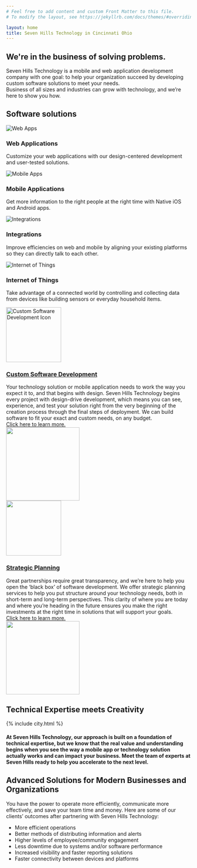```yaml
---
# Feel free to add content and custom Front Matter to this file.
# To modify the layout, see https://jekyllrb.com/docs/themes/#overriding-theme-defaults

layout: home
title: Seven Hills Technology in Cincinnati Ohio
---
```


<section class="sh-intro">
    <div class="sh-tagline">
        <h2 class="sh-header-lines"><span>We're in the business of solving problems.</span></h2>
    </div>
    <div class="sh-description home-description">Seven Hills Technology is a mobile and web application development company with one goal: to help your organization succeed by developing custom software solutions to meet your needs.
    </div>
    <div class="sh-description home-description">Business of all sizes and industries can grow with technology, and we’re here to show you how. 
    </div>
</section>

<div class="sh-band-flair light-top"></div>
<section class="sh-light-band">
    <h2>Software solutions</h2>
    <div class="sh-values">
        <div class="sh-value">
            <img src="/images/cloud.svg" alt="Web Apps" />
            <h3>Web Applications</h3>
            <p>Customize your web applications with our design-centered development and user-tested solutions.</p>
        </div>
        <div class="sh-value">
            <img src="/images/mobile.svg" alt="Mobile Apps" />
            <h3>Mobile Applications</h3>
            <p>Get more information to the right people at the right time with Native iOS and Android apps.</p>
        </div>
        <div class="sh-value">
            <img src="/images/integration.svg" alt="Integrations" />
            <h3>Integrations</h3>
            <p>Improve efficiencies on web and mobile by aligning your existing platforms so they can directly talk to each other.</p>
        </div>
        <div class="sh-value">
            <img src="/images/iot.svg" alt="Internet of Things" />
            <h3>Internet of Things</h3>
            <p>Take advantage of a connected world by controlling and collecting data from devices like building sensors or everyday household items.</p>
        </div>
    </div>
</section>
<div class="sh-band-flair light-bottom"></div>

<section class="sh-white-band">
    <div class="sh-product-list">
        <div class="sh-product-wrapper">
            <div class="small-image-wrapper">
                <div class="icon small-icon d-block d-md-none">
                    <img src="/images/development-color.svg" alt="Custom Software Development Icon" height="150">
                </div>
            </div>
            <div class="sh-product">
                <div class="text">
                    <h3><a href="/development" alt="Custom Software Development">Custom Software Development</a></h3>
                    <div>
                        Your technology solution or mobile application needs to work the way you expect it to, and that begins with design. Seven Hills Technology begins every project with design-drive development, which means you can see, experience, and test your solution right from the very beginning of the creation process through the final steps of deployment. We can build software to fit your exact and custom needs, on any budget.
                    </div>
                    <div class="small-link">
                        <a href="/development" alt="Development">Click here to learn more.</a>
                    </div>
                </div>
                <div class="icon pull-right d-none d-md-block">
                    <img src="/images/development-color.svg" height="200">
                </div>
            </div>
        </div>
        <div class="sh-product-wrapper">
            <div class="small-image-wrapper">
                <div class="icon small-icon d-block d-md-none">
                    <img src="/images/consulting-color.svg" height="150">
                </div>
            </div>
            <div class="sh-product">
                <div class="text">
                    <h3><a href="/consulting" alt="Strategic Software Planning">Strategic Planning</a></h3>
                    <div>
                        Great partnerships require great transparency, and we’re here to help you open the ‘black box’ of software development. We offer strategic planning services to help you put structure around your technology needs, both in short-term and long-term perspectives. This clarity of where you are today and where you’re heading in the future ensures you make the right investments at the right time in solutions that will support your goals.
                    </div>
                    <div class="small-link">
                        <a href="/consulting" alt="Strategic Software Planning">Click here to learn more.</a>
                    </div>
                </div>
                <div class="icon pull-right d-none d-md-block">
                    <img src="/images/consulting-color.svg" height="200">
                </div>
            </div>
        </div>
    </div>
</section>
<div class="sh-band-flair dark-top"></div>
<section class="sh-dark-band">
    <h2 id="mission-title" class="sh-fade-in">Technical Expertise meets Creativity</h2>
    <div class="sh-city-outline">
        {% include city.html %}
    </div>
    <!-- <img src="images/city.svg" alt="City outline" /> -->
    <h4 class="sh-fade-in">At Seven Hills Technology, our approach is built on a foundation of technical expertise, but we know that the real value and understanding begins when you see the way a mobile app or technology solution actually works and can impact your business. Meet the team of experts at Seven Hills ready to help you accelerate to the next level.</h4>
</section>
<div class="sh-band-flair dark-bottom"></div>
<section class="sh-white-band">
    <h2>Advanced Solutions for Modern Businesses and Organizations</h2>
    <div>
        <p>You have the power to operate more efficiently, communicate more effectively, and save your team time and money. Here are some of our clients’ outcomes after partnering with Seven Hills Technology:</p>
        <ul>
            <li>More efficient operations</li>
            <li>Better methods of distributing information and alerts</li>
            <li>Higher levels of employee/community engagement</li>
            <li>Less downtime due to systems and/or software performance</li>
            <li>Increased visibility and faster reporting solutions</li>
            <li>Faster connectivity between devices and platforms</li>
        </ul>
    </div>
</section>
<!-- <section class="sh-clients">Clients</section> -->